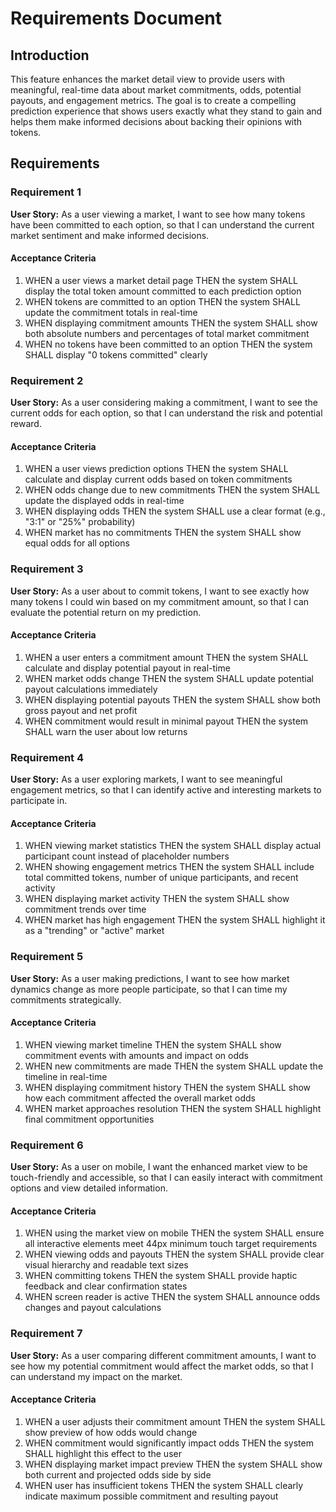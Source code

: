 # Requirements Document

## Introduction

This feature enhances the market detail view to provide users with meaningful, real-time data about market commitments, odds, potential payouts, and engagement metrics. The goal is to create a compelling prediction experience that shows users exactly what they stand to gain and helps them make informed decisions about backing their opinions with tokens.

## Requirements

### Requirement 1

**User Story:** As a user viewing a market, I want to see how many tokens have been committed to each option, so that I can understand the current market sentiment and make informed decisions.

#### Acceptance Criteria

1. WHEN a user views a market detail page THEN the system SHALL display the total token amount committed to each prediction option
2. WHEN tokens are committed to an option THEN the system SHALL update the commitment totals in real-time
3. WHEN displaying commitment amounts THEN the system SHALL show both absolute numbers and percentages of total market commitment
4. WHEN no tokens have been committed to an option THEN the system SHALL display "0 tokens committed" clearly

### Requirement 2

**User Story:** As a user considering making a commitment, I want to see the current odds for each option, so that I can understand the risk and potential reward.

#### Acceptance Criteria

1. WHEN a user views prediction options THEN the system SHALL calculate and display current odds based on token commitments
2. WHEN odds change due to new commitments THEN the system SHALL update the displayed odds in real-time
3. WHEN displaying odds THEN the system SHALL use a clear format (e.g., "3:1" or "25%" probability)
4. WHEN market has no commitments THEN the system SHALL show equal odds for all options

### Requirement 3

**User Story:** As a user about to commit tokens, I want to see exactly how many tokens I could win based on my commitment amount, so that I can evaluate the potential return on my prediction.

#### Acceptance Criteria

1. WHEN a user enters a commitment amount THEN the system SHALL calculate and display potential payout in real-time
2. WHEN market odds change THEN the system SHALL update potential payout calculations immediately
3. WHEN displaying potential payouts THEN the system SHALL show both gross payout and net profit
4. WHEN commitment would result in minimal payout THEN the system SHALL warn the user about low returns

### Requirement 4

**User Story:** As a user exploring markets, I want to see meaningful engagement metrics, so that I can identify active and interesting markets to participate in.

#### Acceptance Criteria

1. WHEN viewing market statistics THEN the system SHALL display actual participant count instead of placeholder numbers
2. WHEN showing engagement metrics THEN the system SHALL include total committed tokens, number of unique participants, and recent activity
3. WHEN displaying market activity THEN the system SHALL show commitment trends over time
4. WHEN market has high engagement THEN the system SHALL highlight it as a "trending" or "active" market

### Requirement 5

**User Story:** As a user making predictions, I want to see how market dynamics change as more people participate, so that I can time my commitments strategically.

#### Acceptance Criteria

1. WHEN viewing market timeline THEN the system SHALL show commitment events with amounts and impact on odds
2. WHEN new commitments are made THEN the system SHALL update the timeline in real-time
3. WHEN displaying commitment history THEN the system SHALL show how each commitment affected the overall market odds
4. WHEN market approaches resolution THEN the system SHALL highlight final commitment opportunities

### Requirement 6

**User Story:** As a user on mobile, I want the enhanced market view to be touch-friendly and accessible, so that I can easily interact with commitment options and view detailed information.

#### Acceptance Criteria

1. WHEN using the market view on mobile THEN the system SHALL ensure all interactive elements meet 44px minimum touch target requirements
2. WHEN viewing odds and payouts THEN the system SHALL provide clear visual hierarchy and readable text sizes
3. WHEN committing tokens THEN the system SHALL provide haptic feedback and clear confirmation states
4. WHEN screen reader is active THEN the system SHALL announce odds changes and payout calculations

### Requirement 7

**User Story:** As a user comparing different commitment amounts, I want to see how my potential commitment would affect the market odds, so that I can understand my impact on the market.

#### Acceptance Criteria

1. WHEN a user adjusts their commitment amount THEN the system SHALL show preview of how odds would change
2. WHEN commitment would significantly impact odds THEN the system SHALL highlight this effect to the user
3. WHEN displaying market impact preview THEN the system SHALL show both current and projected odds side by side
4. WHEN user has insufficient tokens THEN the system SHALL clearly indicate maximum possible commitment and resulting payout